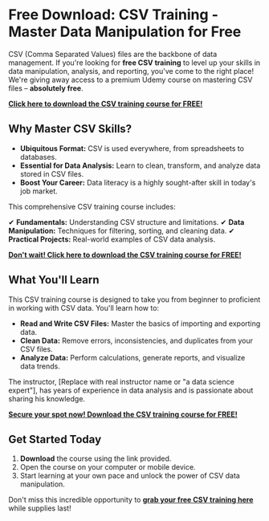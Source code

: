 # Free Download: CSV Training - Master Data Manipulation for Free

CSV (Comma Separated Values) files are the backbone of data management. If you're looking for **free CSV training** to level up your skills in data manipulation, analysis, and reporting, you've come to the right place! We're giving away access to a premium Udemy course on mastering CSV files – **absolutely free**.

[**Click here to download the CSV training course for FREE!**](https://udemywork.com/csv-training)

## Why Master CSV Skills?

*   **Ubiquitous Format:** CSV is used everywhere, from spreadsheets to databases.
*   **Essential for Data Analysis:** Learn to clean, transform, and analyze data stored in CSV files.
*   **Boost Your Career:** Data literacy is a highly sought-after skill in today's job market.

This comprehensive CSV training course includes:

✔ **Fundamentals:** Understanding CSV structure and limitations.
✔ **Data Manipulation:** Techniques for filtering, sorting, and cleaning data.
✔ **Practical Projects:** Real-world examples of CSV data analysis.

[**Don't wait! Click here to download the CSV training course for FREE!**](https://udemywork.com/csv-training)

## What You'll Learn

This CSV training course is designed to take you from beginner to proficient in working with CSV data. You'll learn how to:

*   **Read and Write CSV Files:** Master the basics of importing and exporting data.
*   **Clean Data:** Remove errors, inconsistencies, and duplicates from your CSV files.
*   **Analyze Data:** Perform calculations, generate reports, and visualize data trends.

The instructor, [Replace with real instructor name or "a data science expert"], has years of experience in data analysis and is passionate about sharing his knowledge.

[**Secure your spot now! Download the CSV training course for FREE!**](https://udemywork.com/csv-training)

## Get Started Today

1.  **Download** the course using the link provided.
2.  Open the course on your computer or mobile device.
3.  Start learning at your own pace and unlock the power of CSV data manipulation.

Don't miss this incredible opportunity to **[grab your free CSV training here](https://udemywork.com/csv-training)** while supplies last!
